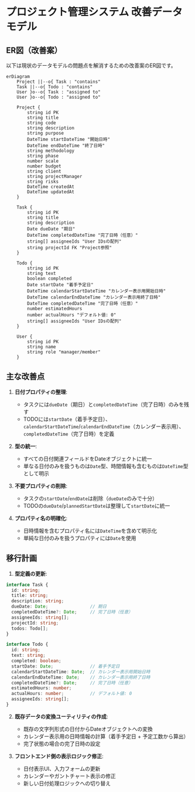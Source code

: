 # プロジェクト管理システム 改善データモデル

## ER図（改善案）

以下は現状のデータモデルの問題点を解消するための改善案のER図です。

```mermaid
erDiagram
    Project ||--o{ Task : "contains"
    Task ||--o{ Todo : "contains"
    User }o--o{ Task : "assigned to"
    User }o--o{ Todo : "assigned to"

    Project {
        string id PK
        string title
        string code
        string description
        string purpose
        DateTime startDateTime "開始日時"
        DateTime endDateTime "終了日時"
        string methodology
        string phase
        number scale
        number budget
        string client
        string projectManager
        string risks
        DateTime createdAt
        DateTime updatedAt
    }

    Task {
        string id PK
        string title
        string description
        Date dueDate "期日"
        DateTime completedDateTime "完了日時（任意）"
        string[] assigneeIds "User IDsの配列"
        string projectId FK "Project参照"
    }

    Todo {
        string id PK
        string text
        boolean completed
        Date startDate "着手予定日"
        DateTime calendarStartDateTime "カレンダー表示用開始日時"
        DateTime calendarEndDateTime "カレンダー表示用終了日時"
        DateTime completedDateTime "完了日時（任意）"
        number estimatedHours
        number actualHours "デフォルト値: 0"
        string[] assigneeIds "User IDsの配列"
    }

    User {
        string id PK
        string name
        string role "manager/member"
    }
```

## 主な改善点

1. **日付プロパティの整理**: 
   - タスクには`dueDate`（期日）と`completedDateTime`（完了日時）のみを残す
   - TODOには`startDate`（着手予定日）、`calendarStartDateTime`/`calendarEndDateTime`（カレンダー表示用）、`completedDateTime`（完了日時）を定義

2. **型の統一**: 
   - すべての日付関連フィールドをDateオブジェクトに統一
   - 単なる日付のみを扱うものは`Date`型、時間情報も含むものは`DateTime`型として明示

3. **不要プロパティの削除**: 
   - タスクの`startDate`/`endDate`は削除（`dueDate`のみで十分）
   - TODOの`dueDate`/`plannedStartDate`は整理して`startDate`に統一

4. **プロパティ名の明確化**:
   - 日時情報を含むプロパティ名には`DateTime`を含めて明示化
   - 単純な日付のみを扱うプロパティには`Date`を使用

## 移行計画

1. **型定義の更新**:
```typescript
interface Task {
  id: string;
  title: string;
  description: string;
  dueDate: Date;                // 期日
  completedDateTime?: Date;     // 完了日時（任意）
  assigneeIds: string[];
  projectId: string;
  todos: Todo[];
}

interface Todo {
  id: string;
  text: string;
  completed: boolean;
  startDate: Date;              // 着手予定日
  calendarStartDateTime: Date;  // カレンダー表示用開始日時
  calendarEndDateTime: Date;    // カレンダー表示用終了日時
  completedDateTime?: Date;     // 完了日時（任意）
  estimatedHours: number;
  actualHours: number;          // デフォルト値: 0
  assigneeIds: string[];
}
```

2. **既存データの変換ユーティリティの作成**:
   - 既存の文字列形式の日付からDateオブジェクトへの変換
   - カレンダー表示用の日時情報の計算（着手予定日 + 予定工数から算出）
   - 完了状態の場合の完了日時の設定

3. **フロントエンド側の表示ロジック修正**:
   - 日付表示UI、入力フォームの更新
   - カレンダーやガントチャート表示の修正
   - 新しい日付処理ロジックへの切り替え 